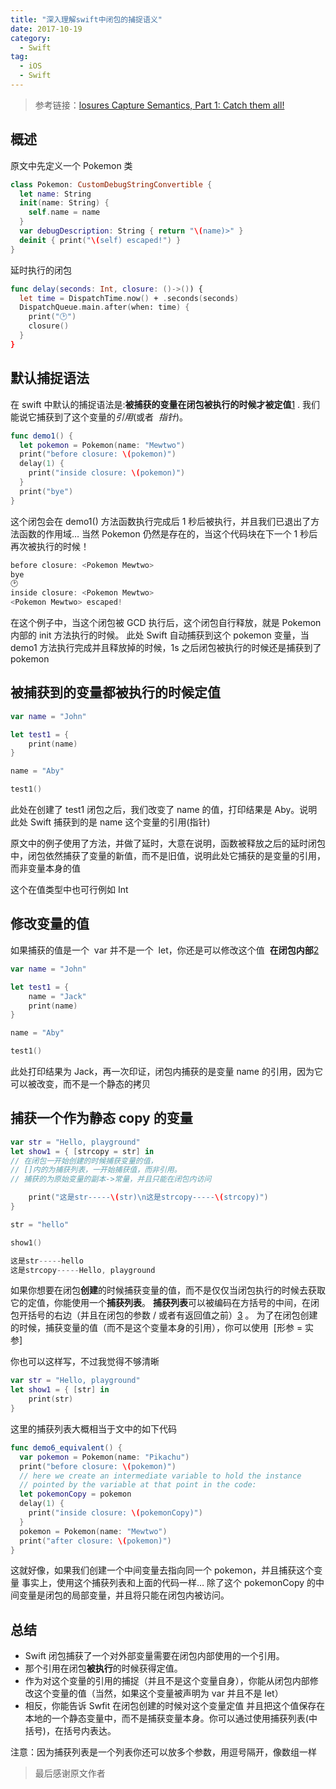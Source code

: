 ```yaml
---
title: "深入理解swift中闭包的捕捉语义"
date: 2017-10-19
category:
  - Swift
tag:
  - iOS
  - Swift
---
```


> 参考链接：[losures Capture Semantics, Part 1: Catch them all!](https://link.juejin.im/?target=https%3A%2F%2Fgold.xitu.io%2Fentry%2F5796308479bc440066443c8e)

## 概述

原文中先定义一个 Pokemon 类

```swift
class Pokemon: CustomDebugStringConvertible {
  let name: String
  init(name: String) {
    self.name = name
  }
  var debugDescription: String { return "\(name)>" }
  deinit { print("\(self) escaped!") }
}
```

延时执行的闭包

```swift
func delay(seconds: Int, closure: ()->()) {
  let time = DispatchTime.now() + .seconds(seconds)
  DispatchQueue.main.after(when: time) {
    print("🕑")
    closure()
  }
}
```

## 默认捕捉语法

在 swift 中默认的捕捉语法是:**被捕获的变量在闭包被执行的时候才被定值**[1](https://link.juejin.im/?target=http%3A%2F%2Falisoftware.github.io%2Fswift%2Fclosures%2F2016%2F07%2F25%2Fclosure-capture-1%2F%23fn%3Ablock-modifier)
. 我们能说它捕获到了这个变量的*引用*(或者  *指针*)。

```swift
func demo1() {
  let pokemon = Pokemon(name: "Mewtwo")
  print("before closure: \(pokemon)")
  delay(1) {
    print("inside closure: \(pokemon)")
  }
  print("bye")
}
```

这个闭包会在 demo1() 方法函数执行完成后 1 秒后被执行，并且我们已退出了方法函数的作用域… 当然 Pokemon 仍然是存在的，当这个代码块在下一个 1 秒后再次被执行的时候！

```swift
before closure: <Pokemon Mewtwo>
bye
🕑
inside closure: <Pokemon Mewtwo>
<Pokemon Mewtwo> escaped!
```

在这个例子中，当这个闭包被 GCD 执行后，这个闭包自行释放，就是 Pokemon 内部的 init 方法执行的时候。
此处 Swift 自动捕获到这个 pokemon 变量，当 demo1 方法执行完成并且释放掉的时候，1s 之后闭包被执行的时候还是捕获到了 pokemon

## 被捕获到的变量都被执行的时候定值

```swift
var name = "John"

let test1 = {
    print(name)
}

name = "Aby"

test1()
```

此处在创建了 test1 闭包之后，我们改变了 name 的值，打印结果是 Aby。说明此处 Swift 捕获到的是 name 这个变量的引用(指针)

原文中的例子使用了方法，并做了延时，大意在说明，函数被释放之后的延时闭包中，闭包依然捕获了变量的新值，而不是旧值，说明此处它捕获的是变量的引用，而非变量本身的值

这个在值类型中也可行例如 Int

## 修改变量的值

如果捕获的值是一个  var 并不是一个  let，你还是可以修改这个值  **在闭包内部**[2](https://link.juejin.im/?target=http%3A%2F%2Falisoftware.github.io%2Fswift%2Fclosures%2F2016%2F07%2F25%2Fclosure-capture-1%2F%23fn%3Aobjc_block_modify)

```swift
var name = "John"

let test1 = {
    name = "Jack"
    print(name)
}

name = "Aby"

test1()
```

此处打印结果为 Jack，再一次印证，闭包内捕获的是变量 name 的引用，因为它可以被改变，而不是一个静态的拷贝

## 捕获一个作为静态 copy 的变量

```swift
var str = "Hello, playground"
let show1 = { [strcopy = str] in
// 在闭包一开始创建的时候捕获变量的值，
// []内的为捕获列表，一开始捕获值，而非引用。
// 捕获的为原始变量的副本->常量，并且只能在闭包内访问

    print("这是str-----\(str)\n这是strcopy-----\(strcopy)")
}

str = "hello"

show1()
```

```swift
这是str-----hello
这是strcopy-----Hello, playground
```

如果你想要在闭包**创建**的时候捕获变量的值，而不是仅仅当闭包执行的时候去获取它的定值，你能使用一个**捕获列表**。
**捕获列表**可以被编码在方括号的中间，在闭包开括号的右边（并且在闭包的参数 / 或者有返回值之前）[3](https://link.juejin.im/?target=http%3A%2F%2Falisoftware.github.io%2Fswift%2Fclosures%2F2016%2F07%2F25%2Fclosure-capture-1%2F%23fn%3Ain-keyword)
。
为了在闭包创建的时候，捕获变量的值（而不是这个变量本身的引用），你可以使用  [形参 = 实参]

你也可以这样写，不过我觉得不够清晰

```swift
var str = "Hello, playground"
let show1 = { [str] in
    print(str)
}
```

这里的捕获列表大概相当于文中的如下代码

```swift
func demo6_equivalent() {
  var pokemon = Pokemon(name: "Pikachu")
  print("before closure: \(pokemon)")
  // here we create an intermediate variable to hold the instance
  // pointed by the variable at that point in the code:
  let pokemonCopy = pokemon
  delay(1) {
    print("inside closure: \(pokemonCopy)")
  }
  pokemon = Pokemon(name: "Mewtwo")
  print("after closure: \(pokemon)")
}
```

这就好像，如果我们创建一个中间变量去指向同一个 pokemon，并且捕获这个变量
事实上，使用这个捕获列表和上面的代码一样… 除了这个 pokemonCopy 的中间变量是闭包的局部变量，并且将只能在闭包内被访问。

## 总结

- Swift 闭包捕获了一个对外部变量需要在闭包内部使用的一个引用。
- 那个引用在闭包**被执行**的时候获得定值。
- 作为对这个变量的引用的捕捉（并且不是这个变量自身），你能从闭包内部修改这个变量的值（当然，如果这个变量被声明为 var 并且不是 let）
- 相反，你能告诉 Swfit 在闭包创建的时候对这个变量定值 并且把这个值保存在本地的一个静态变量中，而不是捕获变量本身。你可以通过使用捕获列表(中括号)，在括号内表达。

注意：因为捕获列表是一个列表你还可以放多个参数，用逗号隔开，像数组一样

> 最后感谢原文作者
